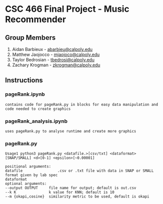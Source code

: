 # CSC 466 Final Project - Music Recommender

## Group Members
1. Aidan Barbieux - abarbieu@calpoly.edu
1. Matthew Jaojocco - mjaojoco@calpoly.edu
1. Taylor Bedrosian - tbedrosi@calpoly.edu
1. Zachary Krogman - zkrogman@calpoly.edu

## Instructions 

### pageRank.ipynb
    contains code for pageRank.py in blocks for easy data manipulation and code needed to create graphics
    
### pageRank_analysis.ipynb
    uses pageRank.py to analyse runtime and create more graphics

### pageRank.py
    Usage1 python3 pageRank.py <datafile.>[csv/txt] <dataformat>[SNAP/SMALL] <d>[0-1] <epsilon>[~0.00001]

    positional arguments:
    datafile                .csv or .txt file with data in SNAP or SMALL format given by lab spec
    dataformat                
    optional arguments:
    --output OUTPUT     file name for output; default is out.csv
    --k K               k value for KNN; default is 10
    --m {okapi,cosine}  similarity metric to be used, default is okapi
    